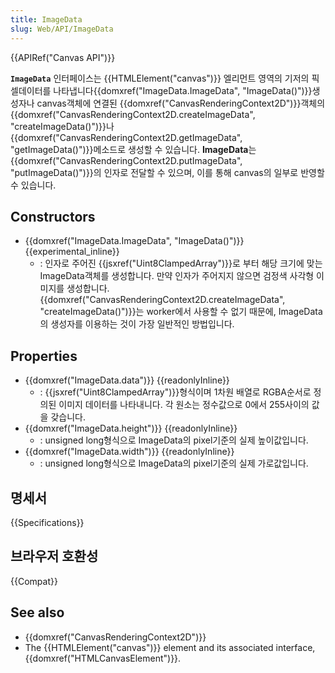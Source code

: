 ```yaml
---
title: ImageData
slug: Web/API/ImageData
---
```

{{APIRef("Canvas API")}}

**`ImageData`** 인터페이스는 {{HTMLElement("canvas")}} 엘리먼트 영역의 기저의 픽셀데이터를 나타냅니다{{domxref("ImageData.ImageData", "ImageData()")}}생성자나 canvas객체에 연결된 {{domxref("CanvasRenderingContext2D")}}객체의 {{domxref("CanvasRenderingContext2D.createImageData", "createImageData()")}}나 {{domxref("CanvasRenderingContext2D.getImageData", "getImageData()")}}메소드로 생성할 수 있습니다. **ImageData**는 {{domxref("CanvasRenderingContext2D.putImageData", "putImageData()")}}의 인자로 전달할 수 있으며, 이를 통해 canvas의 일부로 반영할 수 있습니다.

## Constructors

- {{domxref("ImageData.ImageData", "ImageData()")}} {{experimental_inline}}
  - : 인자로 주어진 {{jsxref("Uint8ClampedArray")}}로 부터 해당 크기에 맞는 ImageData객체를 생성합니다. 만약 인자가 주어지지 않으면 검정색 사각형 이미지를 생성합니다. {{domxref("CanvasRenderingContext2D.createImageData", "createImageData()")}}는 worker에서 사용할 수 없기 때문에, ImageData의 생성자를 이용하는 것이 가장 일반적인 방법입니다.

## Properties

- {{domxref("ImageData.data")}} {{readonlyInline}}
  - : {{jsxref("Uint8ClampedArray")}}형식이며 1차원 배열로 RGBA순서로 정의된 이미지 데이터를 나타내니다. 각 원소는 정수값으로 0에서 255사이의 값을 갖습니다.
- {{domxref("ImageData.height")}} {{readonlyInline}}
  - : unsigned long형식으로 ImageData의 pixel기준의 실제 높이값입니다.
- {{domxref("ImageData.width")}} {{readonlyInline}}
  - : unsigned long형식으로 ImageData의 pixel기준의 실제 가로값입니다.

## 명세서

{{Specifications}}

## 브라우저 호환성

{{Compat}}

## See also

- {{domxref("CanvasRenderingContext2D")}}
- The {{HTMLElement("canvas")}} element and its associated interface, {{domxref("HTMLCanvasElement")}}.
